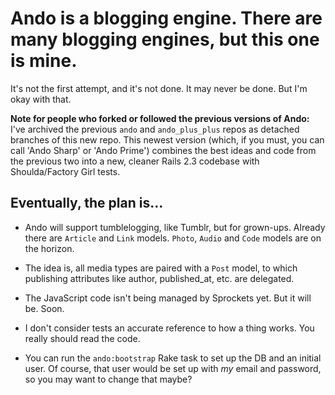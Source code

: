 # Ando is a blogging engine. There are many blogging engines, but this one is mine. #

It's not the first attempt, and it's not done. It may never be done. But I'm okay with that.

**Note for people who forked or followed the previous versions of Ando:** I've archived the previous `ando` and `ando_plus_plus` repos as detached branches of this new repo. This newest version (which, if you must, you can call 'Ando Sharp' or 'Ando Prime') combines the best ideas and code from the previous two into a new, cleaner Rails 2.3 codebase with Shoulda/Factory Girl tests.

## Eventually, the plan is… ##

* Ando will support tumblelogging, like Tumblr, but for grown-ups. Already there are `Article` and `Link` models. `Photo`, `Audio` and `Code` models are on the horizon.

* The idea is, all media types are paired with a `Post` model, to which publishing attributes like author, published\_at, etc. are delegated.

* The JavaScript code isn't being managed by Sprockets yet. But it will be. Soon.

* I don't consider tests an accurate reference to how a thing works. You really should read the code.

* You can run the `ando:bootstrap` Rake task to set up the DB and an initial user. Of course, that user would be set up with _my_ email and password, so you may want to change that maybe?
